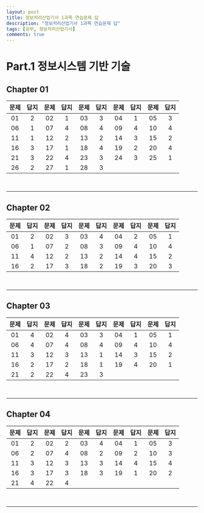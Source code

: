 ```yaml
---
layout: post
title: 정보처리산업기사 1과목 연습문제 답
description: "정보처리산업기사 1과목 연습문제 답"
tags: [공부, 정보처리산업기사]
comments: true
---
```


# Part.1 정보시스템 기반 기술

## **Chapter 01**

문제|답지|문제|답지|문제|답지|문제|답지|문제|답지
:---:|:---:|:---:|:---:|:---:|:---:|:---:|:---:|:---:|:---:
$01$|2|$02$|1|$03$|3|$04$|1|$05$|3
$06$|1|$07$|4|$08$|4|$09$|4|$10$|4
$11$|1|$12$|2|$13$|2|$14$|3|$15$|2
$16$|3|$17$|1|$18$|4|$19$|2|$20$|4
$21$|3|$22$|4|$23$|3|$24$|3|$25$|1
$26$|2|$27$|1|$28$|3

<br><hr>

## **Chapter 02**

문제|답지|문제|답지|문제|답지|문제|답지|문제|답지
:---:|:---:|:---:|:---:|:---:|:---:|:---:|:---:|:---:|:---:
$01$|2|$02$|3|$03$|4|$04$|2|$05$|1
$06$|1|$07$|2|$08$|3|$09$|4|$10$|4
$11$|4|$12$|2|$13$|2|$14$|4|$15$|2
$16$|2|$17$|3|$18$|2|$19$|3|$20$|3

<br><hr>

## **Chapter 03**

문제|답지|문제|답지|문제|답지|문제|답지|문제|답지
:---:|:---:|:---:|:---:|:---:|:---:|:---:|:---:|:---:|:---:
$01$|4|$02$|4|$03$|3|$04$|1|$05$|1
$06$|4|$07$|4|$08$|4|$09$|4|$10$|4
$11$|3|$12$|3|$13$|1|$14$|3|$15$|2
$16$|2|$17$|2|$18$|1|$19$|4|$20$|1
$21$|2|$22$|4|$23$|3

<br><hr>

## **Chapter 04**

문제|답지|문제|답지|문제|답지|문제|답지|문제|답지
:---:|:---:|:---:|:---:|:---:|:---:|:---:|:---:|:---:|:---:
$01$|2|$02$|2|$03$|4|$04$|1|$05$|3
$06$|2|$07$|4|$08$|2|$09$|2|$10$|3
$11$|3|$12$|3|$13$|3|$14$|4|$15$|4
$16$|3|$17$|3|$18$|3|$19$|1|$20$|2
$21$|4|$22$|4

<br><hr>